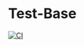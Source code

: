# Test-Base

[![CI](https://github.com/MAJigsaw77/Test-Base/actions/workflows/CI.yml/badge.svg)](https://github.com/MAJigsaw77/Test-Base/actions/workflows/CI.yml)
